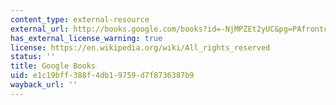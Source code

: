 ```yaml
---
content_type: external-resource
external_url: http://books.google.com/books?id=-NjMPZEt2yUC&pg=PAfrontcover
has_external_license_warning: true
license: https://en.wikipedia.org/wiki/All_rights_reserved
status: ''
title: Google Books
uid: e1c19bff-388f-4db1-9759-d7f8736387b9
wayback_url: ''
---
```

